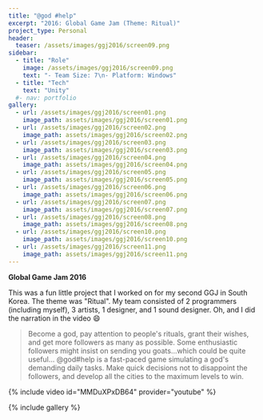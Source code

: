 ```yaml
---
title: "@god #help"
excerpt: "2016: Global Game Jam (Theme: Ritual)"
project_type: Personal
header:
  teaser: /assets/images/ggj2016/screen09.png
sidebar:
  - title: "Role"
    image: /assets/images/ggj2016/screen09.png
    text: "- Team Size: 7\n- Platform: Windows"
  - title: "Tech"
    text: "Unity"
  #- nav: portfolio
gallery:
  - url: /assets/images/ggj2016/screen01.png
    image_path: assets/images/ggj2016/screen01.png
  - url: /assets/images/ggj2016/screen02.png
    image_path: assets/images/ggj2016/screen02.png
  - url: /assets/images/ggj2016/screen03.png
    image_path: assets/images/ggj2016/screen03.png
  - url: /assets/images/ggj2016/screen04.png
    image_path: assets/images/ggj2016/screen04.png
  - url: /assets/images/ggj2016/screen05.png
    image_path: assets/images/ggj2016/screen05.png
  - url: /assets/images/ggj2016/screen06.png
    image_path: assets/images/ggj2016/screen06.png
  - url: /assets/images/ggj2016/screen07.png
    image_path: assets/images/ggj2016/screen07.png
  - url: /assets/images/ggj2016/screen08.png
    image_path: assets/images/ggj2016/screen08.png
  - url: /assets/images/ggj2016/screen10.png
    image_path: assets/images/ggj2016/screen10.png
  - url: /assets/images/ggj2016/screen11.png
    image_path: assets/images/ggj2016/screen11.png
---
```


**Global Game Jam 2016**

This was a fun little project that I worked on for my second GGJ in South Korea. The theme was "Ritual". My team consisted of 2 programmers (including myself), 3 artists, 1 designer, and 1 sound designer. Oh, and I did the narration in the video 😄

<blockquote><p>
Become a god, pay attention to people's rituals, grant their wishes, and get more followers as many as possible. Some enthusiastic followers might insist on sending you goats…which could be quite useful... @god#help is a fast-paced game simulating a god's demanding daily tasks. Make quick decisions not to disappoint the followers, and develop all the cities to the maximum levels to win.
</p></blockquote>

{% include video id="MMDuXPxDB64" provider="youtube" %}

{% include gallery %}
